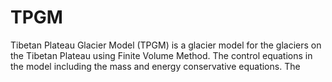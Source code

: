 # TPGM
Tibetan Plateau Glacier Model (TPGM) is a glacier model for the glaciers on the Tibetan Plateau using Finite Volume Method.
The control equations in the model including the mass and energy conservative equations. 
The 


